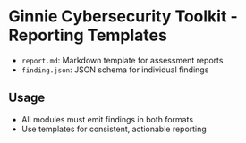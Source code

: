 # Ginnie Cybersecurity Toolkit - Reporting Templates

- `report.md`: Markdown template for assessment reports
- `finding.json`: JSON schema for individual findings

## Usage
- All modules must emit findings in both formats
- Use templates for consistent, actionable reporting
